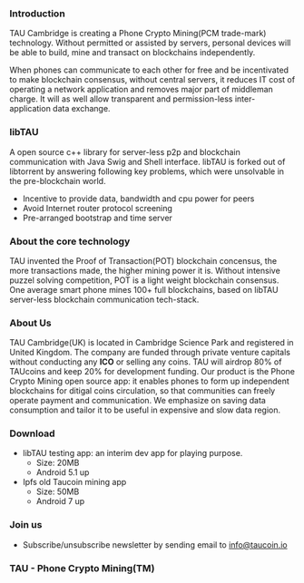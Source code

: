### Introduction
TAU Cambridge is creating a Phone Crypto Mining(PCM trade-mark) technology. Without permitted or assisted by servers, personal devices will be able to build, mine and transact on blockchains independently.

When phones can communicate to each other for free and be incentivated to make blockchain consensus, without central servers, it reduces IT cost of operating a network application and removes major part of middleman charge. It will as well allow transparent and permission-less inter-application data exchange. 

### libTAU
A open source c++ library for server-less p2p and blockchain communication with Java Swig and Shell interface. libTAU is forked out of libtorrent by answering following key problems, which were unsolvable in the pre-blockchain world. 
* Incentive to provide data, bandwidth and cpu power for peers
* Avoid Internet router protocol screening
* Pre-arranged bootstrap and time server

### About the core technology
TAU invented the Proof of Transaction(POT) blockchain concensus, the more transactions made, the higher mining power it is. Without intensive puzzel solving competition, POT is a light weight blockchain consensus. One average smart phone mines 100+ full blockchains, based on libTAU server-less blockchain communication tech-stack. 

### About Us
TAU Cambridge(UK) is located in Cambridge Science Park and registered in United Kingdom. The company are funded through private venture capitals without conducting any **ICO** or selling any coins. TAU will airdrop 80% of TAUcoins and keep 20% for development funding.
Our product is the Phone Crypto Mining open source app: it enables phones to form up independent blockchains for ditigal coins circulation, so that communities can freely operate payment and communication. We emphasize on saving data consumption and tailor it to be useful in expensive and slow data region.

### Download
* libTAU testing app: an interim dev app for playing purpose. 
  * Size: 20MB
  * Android 5.1 up
* Ipfs old Taucoin mining app
  * Size: 50MB
  * Android 7 up

### Join us
* Subscribe/unsubscribe newsletter by sending email to info@taucoin.io

### TAU - Phone Crypto Mining(TM)
